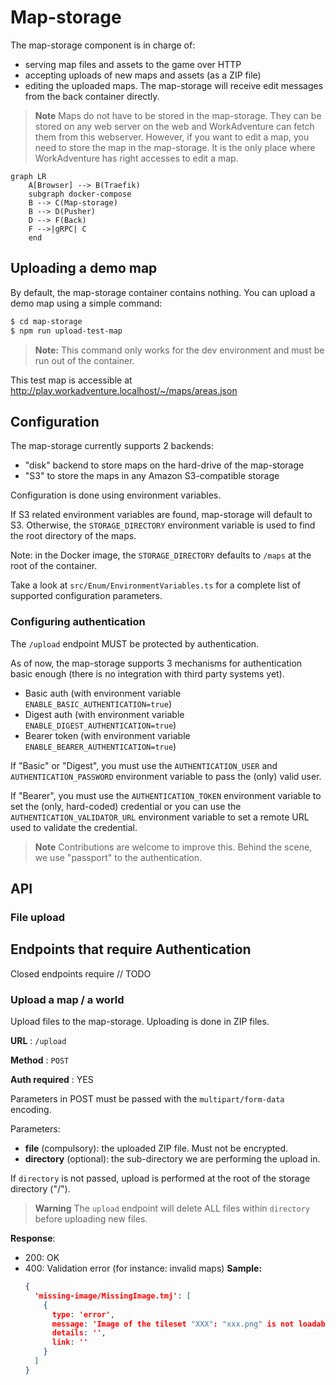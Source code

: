 # Map-storage

The map-storage component is in charge of:

- serving map files and assets to the game over HTTP
- accepting uploads of new maps and assets (as a ZIP file)
- editing the uploaded maps. The map-storage will receive edit messages from the back container directly.

> **Note**
> Maps do not have to be stored in the map-storage. They can be stored on any web server on the web and WorkAdventure
> can fetch them from this webserver. However, if you want to edit a map, you need to store the map in the map-storage.
> It is the only place where WorkAdventure has right accesses to edit a map.

```mermaid
graph LR
    A[Browser] --> B(Traefik)
    subgraph docker-compose
    B --> C(Map-storage)
    B --> D(Pusher)
    D --> F(Back)
    F -->|gRPC| C
    end
```

## Uploading a demo map

By default, the map-storage container contains nothing.
You can upload a demo map using a simple command:

```bash
$ cd map-storage
$ npm run upload-test-map
```

> **Note:**
> This command only works for the dev environment and must be run out of the container.

This test map is accessible at http://play.workadventure.localhost/~/maps/areas.json

## Configuration

The map-storage currently supports 2 backends:

- "disk" backend to store maps on the hard-drive of the map-storage
- "S3" to store the maps in any Amazon S3-compatible storage

Configuration is done using environment variables.

If S3 related environment variables are found, map-storage will default to S3.
Otherwise, the `STORAGE_DIRECTORY` environment variable is used to find the root directory of the maps.

Note: in the Docker image, the `STORAGE_DIRECTORY` defaults to `/maps` at the root of the container. 

Take a look at `src/Enum/EnvironmentVariables.ts` for a complete list of supported configuration parameters.

### Configuring authentication

The `/upload` endpoint MUST be protected by authentication.

As of now, the map-storage supports 3 mechanisms for authentication basic enough (there is no integration with third party systems yet).

- Basic auth (with environment variable `ENABLE_BASIC_AUTHENTICATION=true`)
- Digest auth (with environment variable `ENABLE_DIGEST_AUTHENTICATION=true`)
- Bearer token (with environment variable `ENABLE_BEARER_AUTHENTICATION=true`)

If "Basic" or "Digest", you must use the `AUTHENTICATION_USER` and `AUTHENTICATION_PASSWORD` environment variable to pass the (only) valid user.

If "Bearer", you must use the `AUTHENTICATION_TOKEN` environment variable to set the (only, hard-coded) credential
or you can use the `AUTHENTICATION_VALIDATOR_URL` environment variable to set a remote URL used to validate the credential.

> **Note**
> Contributions are welcome to improve this. Behind the scene, we use "passport" to the authentication.

## API

### File upload

## Endpoints that require Authentication

Closed endpoints require // TODO

### Upload a map / a world

Upload files to the map-storage. Uploading is done in ZIP files.

**URL** : `/upload`

**Method** : `POST`

**Auth required** : YES

Parameters in POST must be passed with the `multipart/form-data` encoding.

Parameters:

* **file** (compulsory): the uploaded ZIP file. Must not be encrypted.
* **directory** (optional): the sub-directory we are performing the upload in.

If `directory` is not passed, upload is performed at the root of the storage directory ("/").

> **Warning**
> The `upload` endpoint will delete ALL files within `directory` before uploading new files.

**Response**:

- 200: OK
- 400: Validation error (for instance: invalid maps)
  **Sample:**
  ```json
  {
    'missing-image/MissingImage.tmj': [
      {
        type: 'error',
        message: 'Image of the tileset "XXX": "xxx.png" is not loadable.',
        details: '',
        link: ''
      }
    ]
  }
  ```